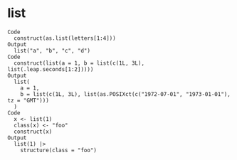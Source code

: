 # list

    Code
      construct(as.list(letters[1:4]))
    Output
      list("a", "b", "c", "d")
    Code
      construct(list(a = 1, b = list(c(1L, 3L), list(.leap.seconds[1:2]))))
    Output
      list(
        a = 1,
        b = list(c(1L, 3L), list(as.POSIXct(c("1972-07-01", "1973-01-01"), tz = "GMT")))
      )
    Code
      x <- list(1)
      class(x) <- "foo"
      construct(x)
    Output
      list(1) |>
        structure(class = "foo")


